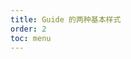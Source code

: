 ```yaml
---
title: Guide 的两种基本样式
order: 2
toc: menu
---
```


<code src='./demo/Basic/index.tsx' title="Guide 的两种基本样式 - 有蒙层与无蒙层" iframe=640 />

